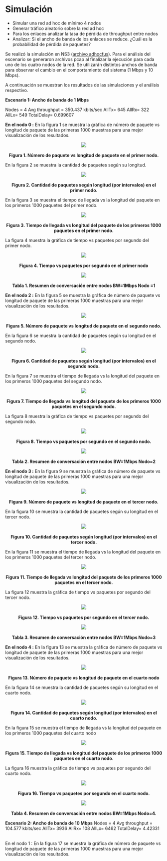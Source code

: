 # Simulación

- Simular una red ad hoc de mínimo 4 nodos
-	Generar tráfico aleatorio sobre la red ad hoc
- Para los enlaces analizar la tasa de pérdida de throughput entre nodos
-	Analizar: Si el ancho de banda de los enlaces se reduce. ¿Cuál es la probabilidad de pérdida de paquetes?

Se realizó la simulación en NS3 ([archivo adhocfus](adhocfus.cc)).
Para el análisis del escenario se generaron archivos pcap al finalizar la ejecución para cada uno de los cuatro nodos de la red. Se utilizarán distintos anchos de banda para observar el cambio en el comportamiento del sistema (1 Mbps y 10 Mbps).

A continuación se muestran los resultados de las simulaciones y el análisis respectivo.

**Escenario 1: Ancho de banda de 1 Mbps**

Nodes = 4 Avg throughput = 350.437 kbits/sec AllTx= 645 AllRx= 322 AllLx= 549 TotalDelay= 0.699607

**En el nodo 0 :**
En la figura 1 se muestra la gráfica de número de paquete vs longitud de paquete de las primeras 1000 muestras para una mejor visualización de los resultados.

<p align="center">
  <img src="https://user-images.githubusercontent.com/57605830/68620614-de0c2000-049b-11ea-8442-99f99084e31b.png">
  <br><br>
  <b>Figura 1. Número de paquete vs longitud de paquete en el primer nodo.</b><br>
</p>

En la figura 2 se muestra la cantidad de paquetes según su longitud.

<p align="center">
  <img src="https://user-images.githubusercontent.com/57605830/68622176-87084a00-049f-11ea-857c-20d9b1c871e1.png">
  <br><br>
  <b>Figura 2. Cantidad de paquetes según longitud (por intervalos) en el primer nodo.</b><br>
</p>
En la figura 3 se muestra el tiempo de llegada vs la longitud del paquete en los primeros 1000 paquetes del primer nodo.

<p align="center">
  <img src="https://user-images.githubusercontent.com/57605830/68622469-3513f400-04a0-11ea-94b3-1da4fc6ffe07.png">
  <br><br>
  <b>Figura 3. Tiempo de llegada vs longitud del paquete de los primeros 1000 paquetes en el primer nodo.</b><br>
</p>
La figura 4 muestra la gráfica de tiempo vs paquetes por segundo del primer nodo.
<p align="center">
  <img src="https://user-images.githubusercontent.com/57605830/68622680-bb303a80-04a0-11ea-83c6-c5ef2c7dffb0.png">
  <br><br>
  <b>Figura 4. Tiempo vs paquetes por segundo en el primer nodo</b><br>
</p>
<p align="center">
  <img src="https://user-images.githubusercontent.com/57605830/68622710-d1d69180-04a0-11ea-9c67-1b0bc9dd902f.png">
  <br><br>
  <b>Tabla 1. Resumen de conversación entre nodos BW=1Mbps Nodo =1</b><br>
</p>
<b>En el nodo 2 :</b>
En la figura 5 se muestra la gráfica de número de paquete vs longitud de paquete de las primeras 1000 muestras para una mejor visualización de los resultados.

<p align="center">
  <img src="https://user-images.githubusercontent.com/57605830/68624880-d6517900-04a5-11ea-9853-e540a0807150.png">
  <br><br>
  <b>Figura 5. Número de paquete vs longitud de paquete en el segundo nodo.</b><br>
</p>
En la figura 6 se muestra la cantidad de paquetes según su longitud en el segundo nodo.
<p align="center">
  <img src="https://user-images.githubusercontent.com/57605830/68625060-4b24b300-04a6-11ea-8555-985f42bfbda7.png">
  <br><br>
  <b>Figura 6. Cantidad de paquetes según longitud (por intervalos) en el segundo nodo.</b><br>
</p>
En la figura 7 se muestra el tiempo de llegada vs la longitud del paquete en los primeros 1000 paquetes del segundo nodo.
<p align="center">
  <img src="https://user-images.githubusercontent.com/57605830/68625516-562c1300-04a7-11ea-960a-9b63d4463d3a.png">
  <br><br>
  <b>Figura 7. Tiempo de llegada vs longitud del paquete de los primeros 1000 paquetes en el segundo nodo.</b><br>
</p>
La figura 8 muestra la gráfica de tiempo vs paquetes por segundo del segundo nodo.
<p align="center">
  <img src="https://user-images.githubusercontent.com/57605830/68626679-e703ee00-04a9-11ea-82f8-cc407f7d10fa.png">
  <br><br>
  <b>Figura 8. Tiempo vs paquetes por segundo en el segundo nodo.</b><br>
</p>
<p align="center">
  <img src="https://user-images.githubusercontent.com/57605830/68627957-27b13680-04ad-11ea-96a7-3cbee29b3597.png">
  <br><br>
  <b>Tabla 2. Resumen de conversación entre nodos BW=1Mbps Nodo=2</b><br>
</p>
<b>En el nodo 3 :</b>
En la figura 9 se muestra la gráfica de número de paquete vs longitud de paquete de las primeras 1000 muestras para una mejor visualización de los resultados.
<p align="center">
  <img src="https://user-images.githubusercontent.com/57605830/68626718-f97e2780-04a9-11ea-978e-dd9b0c41549e.png">
  <br><br>
  <b>Figura 9. Número de paquete vs longitud de paquete en el tercer nodo.</b><br>
</p>
En la figura 10 se muestra la cantidad de paquetes según su longitud en el tercer nodo.
<p align="center">
  <img src="https://user-images.githubusercontent.com/57605830/68626748-0ac73400-04aa-11ea-8527-711cdbc02bd3.png">
  <br><br>
  <b>Figura 10. Cantidad de paquetes según longitud (por intervalos) en el tercer nodo.</b><br>
</p>
En la figura 11 se muestra el tiempo de llegada vs la longitud del paquete en los primeros 1000 paquetes del tercer nodo.
<p align="center">
  <img src="https://user-images.githubusercontent.com/57605830/68626776-1a467d00-04aa-11ea-80b6-38cebfed4950.png">
  <br><br>
  <b>Figura 11. Tiempo de llegada vs longitud del paquete de los primeros 1000 paquetes en el tercer nodo.</b><br>
</p>
La figura 12 muestra la gráfica de tiempo vs paquetes por segundo del tercer nodo.
<p align="center">
  <img src="https://user-images.githubusercontent.com/57605830/68626794-292d2f80-04aa-11ea-9c13-0ce3256af08c.png">
  <br><br>
  <b>Figura 12. Tiempo vs paquetes por segundo en el tercer nodo.</b><br>
</p>
<p align="center">
  <img src="https://user-images.githubusercontent.com/57605830/68627986-3d266080-04ad-11ea-8d07-a1e8167546b3.png">
  <br><br>
  <b>Tabla 3. Resumen de conversación entre nodos BW=1Mbps Nodo=3</b><br>
</p>
<b>En el nodo 4 :</b>
En la figura 13 se muestra la gráfica de número de paquete vs longitud de paquete de las primeras 1000 muestras para una mejor visualización de los resultados.
<p align="center">
  <img src="https://user-images.githubusercontent.com/57605830/68626831-3fd38680-04aa-11ea-86b3-b5e91582f03e.png">
  <br><br>
  <b>Figura 13. Número de paquete vs longitud de paquete en el cuarto nodo</b><br>
</p>
En la figura 14 se muestra la cantidad de paquetes según su longitud en el cuarto nodo.
<p align="center">
  <img src="https://user-images.githubusercontent.com/57605830/68626860-4f52cf80-04aa-11ea-9511-1036c046fe3f.png">
  <br><br>
  <b>Figura 14. Cantidad de paquetes según longitud (por intervalos) en el cuarto nodo.</b><br>
</p>
En la figura 15 se muestra el tiempo de llegada vs la longitud del paquete en los primeros 1000 paquetes del cuarto nodo
<p align="center">
  <img src="https://user-images.githubusercontent.com/57605830/68626904-698cad80-04aa-11ea-8221-d85c2dd1de4c.png">
  <br><br>
  <b>Figura 15. Tiempo de llegada vs longitud del paquete de los primeros 1000 paquetes en el cuarto nodo.</b><br>
</p>
La figura 16 muestra la gráfica de tiempo vs paquetes por segundo del cuarto nodo.
<p align="center">
  <img src="https://user-images.githubusercontent.com/57605830/68626929-7b6e5080-04aa-11ea-9b5a-506575229676.png">
  <br><br>
  <b>Figura 16. Tiempo vs paquetes por segundo en el cuarto nodo.</b><br>
</p>
<p align="center">
  <img src="https://user-images.githubusercontent.com/57605830/68628016-53342100-04ad-11ea-8331-d1f8caeeeed8.png">
  <br><br>
  <b>Tabla 4. Resumen de conversación entre nodos BW=1Mbps Nodo=4.</b><br>
</p>

**Escenario 2: Ancho de banda de 10 Mbps**
Nodes = 4 Avg throughput = 104.577 kbits/sec AllTx= 3936 AllRx= 108 AllLx= 6462 TotalDelay= 4.42331
<p>
<br>En el nodo 1 :</b>
En la figura 17 se muestra la gráfica de número de paquete vs longitud de paquete de las primeras 1000 muestras para una mejor visualización de los resultados.
</p>

























